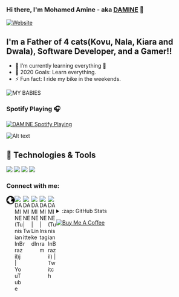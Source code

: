 ### Hi there, I'm Mohamed Amine - aka [DAMINE][website] 👋

[![Website](https://img.shields.io/website?label=damine.tn&style=for-the-badge&url=https://damine.tn)](https://damine.tn)

## I'm a Father of 4 cats(Kovu, Nala, Kiara and Dwala), Software Developer, and a Gamer!!

- 🌱 I’m currently learning everything 🤣
- 🥅 2020 Goals: Learn everything.
- ⚡ Fun fact: I ride my bike in the weekends.

![MY BABIES](/home/damine/daminebenq/imgs/cats_github.jpeg)

### Spotify Playing 🎧

[<img src="https://novatorem-silk-seven.vercel.app/api/spotify" alt="DAMINE Spotify Playing" width="350" />](https://open.spotify.com/user/tl90kbd8txx11xwbdblqu1t1i)

![Alt text](https://spotify-recently-played-readme.vercel.app/api?user=tl90kbd8txx11xwbdblqu1t1i)

## 🔧 Technologies & Tools
![](https://img.shields.io/badge/OS-Linux-informational?style=flat&logo=linux&logoColor=white&color=2bbc8a)
![](https://img.shields.io/badge/Code-JavaScript-informational?style=flat&logo=javascript&logoColor=white&color=2bbc8a)
![](https://img.shields.io/badge/Shell-Bash-informational?style=flat&logo=gnu-bash&logoColor=white&color=2bbc8a)
![](https://img.shields.io/badge/Tools-Docker-informational?style=flat&logo=docker&logoColor=white&color=2bbc8a)

### Connect with me:

[<img align="left" alt="damine.com" width="22px" src="https://raw.githubusercontent.com/iconic/open-iconic/master/svg/globe.svg" />][website]
[<img align="left" alt="DAMINE (TunisianInBrazil)j | YouTube" width="22px" src="https://cdn.jsdelivr.net/npm/simple-icons@v3/icons/youtube.svg" />][youtube]
[<img align="left" alt="DAMINE | Twitter" width="22px" src="https://cdn.jsdelivr.net/npm/simple-icons@v3/icons/twitter.svg" />][twitter]
[<img align="left" alt="DAMINE | LinkedIn" width="22px" src="https://cdn.jsdelivr.net/npm/simple-icons@v3/icons/linkedin.svg" />][linkedin]
[<img align="left" alt="DAMINE | Instagram" width="22px" src="https://cdn.jsdelivr.net/npm/simple-icons@v3/icons/instagram.svg" />][instagram]
[<img align="left" alt="DAMINE (TunisianInBrazil) | Twitch" width="22px" src="https://cdn.jsdelivr.net/npm/simple-icons@v3/icons/twitch.svg" />][twitch]
<br />

<details>
  <summary>:zap: GitHub Stats</summary>

  <a href="https://github.com/daminebenq/daminebenq">
    <img align="center" src="https://github-readme-stats.vercel.app/api/top-langs/?username=daminebenq&title_color=ffffff&text_color=c9cacc&icon_color=2bbc8a&bg_color=1d1f21" />
  </a>
  <a href="https://github.com/daminebenq/daminebenq">
    <img align="center" src="https://github-readme-stats.vercel.app/api?username=daminebenq&show_icons=true&line_height=27&count_private=true&title_color=ffffff&text_color=c9cacc&icon_color=2bbc8a&bg_color=1d1f21" alt="daminebenq's GitHub Stats" />
  </a>

</details>

<a href="https://www.buymeacoffee.com/damine" target="_blank"><img width="150px" height="40px" src="https://cdn.buymeacoffee.com/buttons/v2/default-red.png" alt="Buy Me A Coffee" /></a>

[website]: https://www.damine.tn
[linkedin]: https://linkedin.com/in/damine-bens
[facebook]: https://facebook.com/damine.wtf
[instagram]: https://instagram.com/damine.js
[twitch]: https://twitch.com/tunisianinbrazil
[youtube]: https://youtube.com/tunisianinbrazil
[twitter]: https://twitter.com/daminebenz
